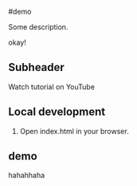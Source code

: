 #demo

Some description.

okay!

## Subheader

Watch tutorial on YouTube

## Local development

1. Open index.html in your browser.

## demo

hahahhaha